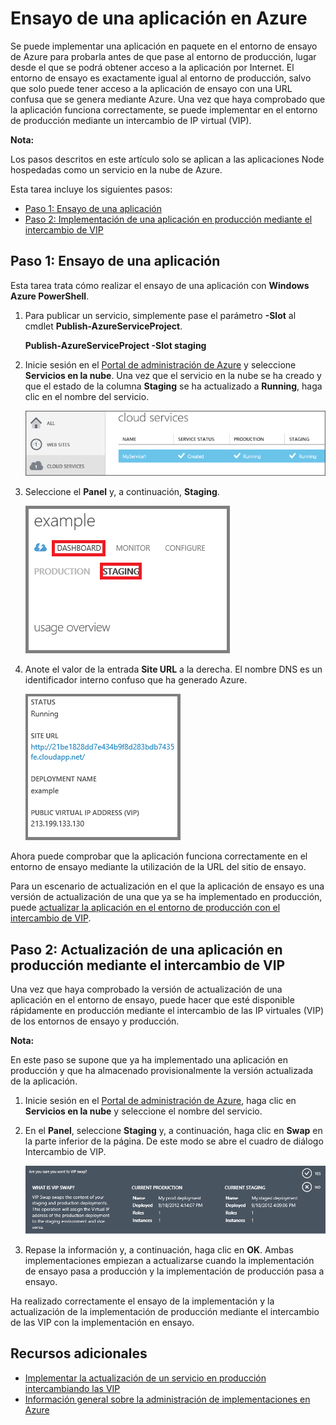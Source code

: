 <properties linkid="dev-nodejs-enablestaging" urlDisplayName="Staging Deployment" pageTitle="Stage a cloud service deployment (Node.js) - Azure" metaKeywords="Azure staging, Azure application staging, Azure test environment, Azure staging environment, Azure Virtual IP swap, Azure VIP swap" description="Learn how to deploy your Azure application to a staging environment, then deploy to a production environment using Virtual IP (VIP) swap." metaCanonical=" " services="cloud-services" documentationCenter="nodejs" title="Staging an Application in Azure" authors="larryfr" solutions="" manager="" editor="" />

<tags ms.service="cloud-services" ms.workload="tbd" ms.tgt_pltfrm="na" ms.devlang="nodejs" ms.topic="article" ms.date="09/17/2014" ms.author="larryfr"></tags>

# Ensayo de una aplicación en Azure

Se puede implementar una aplicación en paquete en el entorno de ensayo de
Azure para probarla antes de que pase al
entorno de producción, lugar desde el que se podrá obtener acceso a la aplicación por Internet. El entorno
de ensayo es exactamente igual al entorno de producción, salvo que
solo puede tener acceso a la aplicación de ensayo con una URL confusa que se genera
mediante Azure. Una vez que haya comprobado que la
aplicación funciona correctamente, se puede implementar en el
entorno de producción mediante un intercambio de IP virtual (VIP).

<div class="dev-callout">
    <b>Nota:</b>
    <p>Los pasos descritos en este art&iacute;culo solo se aplican a las aplicaciones Node hospedadas como un servicio en la nube de Azure.</p>
    </div>

Esta tarea incluye los siguientes pasos:

-   [Paso 1: Ensayo de una aplicación][Paso 1: Ensayo de una aplicación]
-   [Paso 2: Implementación de una aplicación en producción mediante el intercambio de VIP][Paso 2: Implementación de una aplicación en producción mediante el intercambio de VIP]

## <span id="step1"></span></a>Paso 1: Ensayo de una aplicación

Esta tarea trata cómo realizar el ensayo de una aplicación con **Windows
Azure PowerShell**.

1.  Para publicar un servicio, simplemente pase el parámetro **-Slot** al
    cmdlet **Publish-AzureServiceProject**.

    **Publish-AzureServiceProject -Slot staging**

2.  Inicie sesión en el [Portal de administración de Azure][Portal de administración de Azure] y seleccione **Servicios en la nube**. Una vez que el servicio en la nube se ha creado y que el estado de la columna **Staging** se ha actualizado a **Running**, haga clic en el nombre del servicio.

    ![portal que muestra un servicio en ejecución][portal que muestra un servicio en ejecución]

3.  Seleccione el **Panel** y, a continuación, **Staging**.

    ![panel de servicio en la nube][panel de servicio en la nube]

4.  Anote el valor de la entrada **Site URL** a la derecha. El nombre DNS es un identificador interno confuso que ha generado Azure.

    ![URL del sitio][URL del sitio]

Ahora puede comprobar que la aplicación funciona correctamente en el entorno de ensayo mediante la utilización de la URL del sitio de ensayo.

Para un escenario de actualización en el que la aplicación de ensayo es una
versión de actualización de una que ya se ha implementado en producción, puede
[actualizar la aplicación en el entorno de producción con el intercambio de
VIP][Paso 2: Implementación de una aplicación en producción mediante el intercambio de VIP].

## <span id="step2"></span></a>Paso 2: Actualización de una aplicación en producción mediante el intercambio de VIP

Una vez que haya comprobado la versión de actualización de una
aplicación en el entorno de ensayo, puede hacer que esté disponible
rápidamente en producción mediante el intercambio de las IP virtuales (VIP) de los entornos
de ensayo y producción.

<div class="dev-callout">
<b>Nota:</b>
<p>En este paso se supone que ya ha implementado una
aplicaci&oacute;n en producci&oacute;n y que ha almacenado provisionalmente la versi&oacute;n actualizada de la
aplicaci&oacute;n.</p>
</div>

1.  Inicie sesión en el [Portal de administración de Azure][Portal de administración de Azure],
    haga clic en **Servicios en la nube** y seleccione el nombre del servicio.

2.  En el **Panel**, seleccione **Staging** y, a continuación, haga clic en **Swap** en la parte inferior de la página. De este modo se abre el cuadro de diálogo
    Intercambio de VIP.

    ![cuadro de diálogo Intercambio de VIP][cuadro de diálogo Intercambio de VIP]

3.  Repase la información y, a continuación, haga clic en **OK**. Ambas implementaciones empiezan a
    actualizarse cuando la implementación de ensayo pasa a
    producción y la implementación de producción pasa a ensayo.

Ha realizado correctamente el ensayo de la implementación y la actualización de la
implementación de producción mediante el intercambio de las VIP con la implementación en ensayo.

## Recursos adicionales

-   [Implementar la actualización de un servicio en producción intercambiando las VIP][Implementar la actualización de un servicio en producción intercambiando las VIP]
-   [Información general sobre la administración de implementaciones en Azure][Información general sobre la administración de implementaciones en Azure]

  [Paso 1: Ensayo de una aplicación]: #step1
  [Paso 2: Implementación de una aplicación en producción mediante el intercambio de VIP]: #step2
  [Portal de administración de Azure]: http://manage.windowsazure.com
  [portal que muestra un servicio en ejecución]: ./media/cloud-services-nodejs-stage-application/staging-cloud-service-running.png
  [panel de servicio en la nube]: ./media/cloud-services-nodejs-stage-application/cloud-service-dashboard-staging.png
  [URL del sitio]: ./media/cloud-services-nodejs-stage-application/cloud-service-staging-url.png
  [cuadro de diálogo Intercambio de VIP]: ./media/cloud-services-nodejs-stage-application/vip-swap-dialog.png
  [Implementar la actualización de un servicio en producción intercambiando las VIP]: http://msdn.microsoft.com/es-es/library/windowsazure/ee517253.aspx
  [Información general sobre la administración de implementaciones en Azure]: http://msdn.microsoft.com/es-es/library/windowsazure/hh386336.aspx
